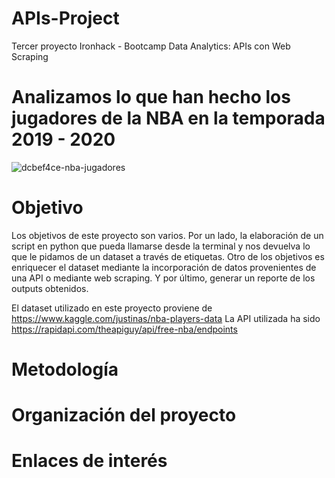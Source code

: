 # APIs-Project
Tercer proyecto Ironhack - Bootcamp Data Analytics: APIs con Web Scraping

# Analizamos lo que han hecho los jugadores de la NBA en la temporada 2019 - 2020

![dcbef4ce-nba-jugadores](https://user-images.githubusercontent.com/61025562/93003467-c297f880-f536-11ea-9879-26863493321b.png)

# Objetivo

Los objetivos de este proyecto son varios. Por un lado, la elaboración de un script en python que pueda llamarse desde la terminal y nos devuelva lo que le pidamos de un dataset a través de etiquetas. Otro de los objetivos es enriquecer el dataset mediante la incorporación de datos provenientes de una API o mediante web scraping. Y por último, generar un reporte de los outputs obtenidos.

El dataset utilizado en este proyecto proviene de https://www.kaggle.com/justinas/nba-players-data
La API utilizada ha sido https://rapidapi.com/theapiguy/api/free-nba/endpoints

# Metodología

# Organización del proyecto

# Enlaces de interés